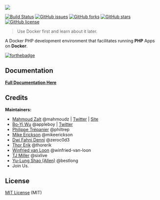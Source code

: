 ![](https://s19.postimg.org/jblfytw9f/laradock-logo.jpg)

[![Build Status](https://travis-ci.org/laradock/laradock.svg?branch=master)](https://travis-ci.org/laradock/laradock) [![GitHub issues](https://img.shields.io/github/issues/laradock/laradock.svg)](https://github.com/laradock/laradock/issues) [![GitHub forks](https://img.shields.io/github/forks/laradock/laradock.svg)](https://github.com/laradock/laradock/network) [![GitHub stars](https://img.shields.io/github/stars/laradock/laradock.svg)](https://github.com/laradock/laradock/stargazers) [![GitHub license](https://img.shields.io/badge/license-MIT-blue.svg)](https://raw.githubusercontent.com/laradock/laradock/master/LICENSE)

> Use Docker first and learn about it later.

A Docker PHP development environment that facilitates running **PHP** Apps on **Docker**.

[![forthebadge](http://forthebadge.com/images/badges/built-by-developers.svg)](http://zalt.me)

## Documentation

[**Full Documentation Here**](http://laradock.io)

## Credits

**Maintainers:**

- [Mahmoud Zalt](https://github.com/Mahmoudz) @mahmoudz | [Twitter](https://twitter.com/Mahmoud_Zalt) | [Site](http://zalt.me)
- [Bo-Yi Wu](https://github.com/appleboy) @appleboy | [Twitter](https://twitter.com/appleboy)
- [Philippe Trépanier](https://github.com/philtrep) @philtrep
- [Mike Erickson](https://github.com/mikeerickson) @mikeerickson
- [Dwi Fahni Denni](https://github.com/zeroc0d3) @zeroc0d3
- [Thor Erik](https://github.com/thorerik) @thorerik
- [Winfried van Loon](https://github.com/winfried-van-loon) @winfried-van-loon
- [TJ Miller](https://github.com/sixlive) @sixlive
- [Yu-Lung Shao (Allen)](https://github.com/bestlong) @bestlong
- Join Us.

## License

[MIT License](https://github.com/laradock/laradock/blob/master/LICENSE) (MIT)
